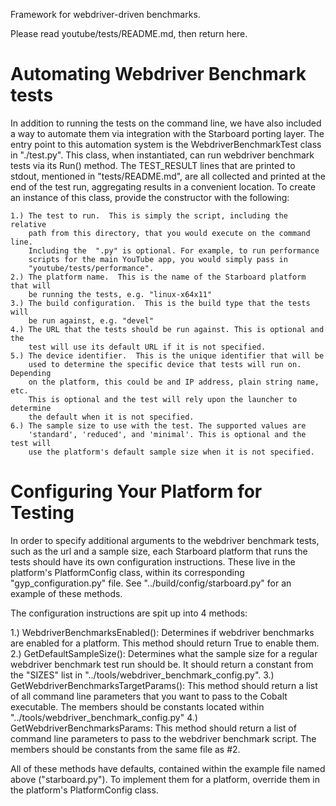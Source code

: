 Framework for webdriver-driven benchmarks.

Please read youtube/tests/README.md, then return here.


# Automating Webdriver Benchmark tests

In addition to running the tests on the command line, we have also included a
way to automate them via integration with the Starboard porting layer.  The
entry point to this automation system is the WebdriverBenchmarkTest class in
"./test.py".  This class, when instantiated, can run webdriver benchmark tests
via its Run() method.  The TEST_RESULT lines that are printed to stdout,
mentioned in "tests/README.md", are all collected and printed at the end of the
test run, aggregating results in a convenient location.  To create an instance
of this class, provide the constructor with the following:

    1.) The test to run.  This is simply the script, including the relative
        path from this directory, that you would execute on the command line.
        Including the  ".py" is optional. For example, to run performance
        scripts for the main YouTube app, you would simply pass in
        "youtube/tests/performance".
    2.) The platform name.  This is the name of the Starboard platform that will
        be running the tests, e.g. "linux-x64x11"
    3.) The build configuration.  This is the build type that the tests will
        be run against, e.g. "devel"
    4.) The URL that the tests should be run against. This is optional and the
        test will use its default URL if it is not specified.
    5.) The device identifier.  This is the unique identifier that will be
        used to determine the specific device that tests will run on. Depending
        on the platform, this could be and IP address, plain string name, etc.
        This is optional and the test will rely upon the launcher to determine
        the default when it is not specified.
    6.) The sample size to use with the test. The supported values are
        'standard', 'reduced', and 'minimal'. This is optional and the test will
        use the platform's default sample size when it is not specified.


# Configuring Your Platform for Testing

In order to specify additional arguments to the webdriver benchmark tests, such
as the url and a sample size, each Starboard platform that runs the tests should
have its own configuration instructions.  These live in the platform's
PlatformConfig class, within its corresponding "gyp_configuration.py" file.  See
"../build/config/starboard.py" for an example of these methods.

The configuration instructions are spit up into 4 methods:

1.) WebdriverBenchmarksEnabled():  Determines if webdriver benchmarks are
    enabled for a platform.  This method should return True to enable them.
2.) GetDefaultSampleSize():  Determines what the sample size for a regular
    webdriver benchmark test run should be.  It should return a constant
    from the "SIZES" list in "../tools/webdriver_benchmark_config.py".
3.) GetWebdriverBenchmarksTargetParams(): This method should return a list of
    all command line parameters that you want to pass to the Cobalt executable.
    The members should be constants located within
    "../tools/webdriver_benchmark_config.py"
4.) GetWebdriverBenchmarksParams: This method should return a list of command
    line parameters to pass to the webdriver benchmark script.  The members
    should be constants from the same file as #2.

All of these methods have defaults, contained within the example file named
above ("starboard.py").  To implement them for a platform, override them in
the platform's PlatformConfig class.
